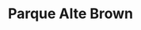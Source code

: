 ---
title: "Parque Alte Brown"
url: /ciudad-autonoma-de-buenos-aires/parque-alte-brown/
shop: Outdoor
---